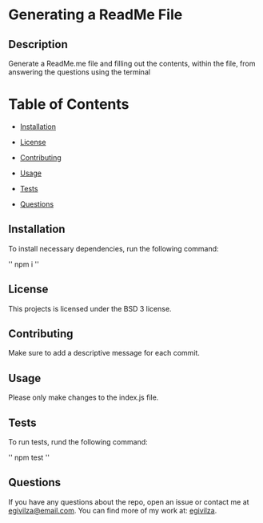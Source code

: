 # Generating a ReadMe File

## Description

Generate a ReadMe.me file and filling out the contents, within the file, from answering the questions using the terminal

# Table of Contents

* [Installation](#installation)

* [License](#license)

* [Contributing](contributing)

* [Usage](#usage)

* [Tests](#tests)

* [Questions](#questions)

## Installation

To install necessary dependencies, run the following command:

''
npm i
''

## License

This projects is licensed under the BSD 3 license.

## Contributing

Make sure to add a descriptive message for each commit.

## Usage

Please only make changes to the index.js file.

## Tests

To run tests, rund the following command:

''
npm test
''

## Questions

If you have any questions about the repo, open an issue or contact me at egivilza@email.com.
You can find more of my work at: [egivilza](https://github.com/egivilza).

